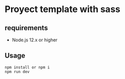 # Proyect template with sass

## requirements

* Node.js 12.x or higher

## Usage

```
npm install or npm i
npm run dev

```
